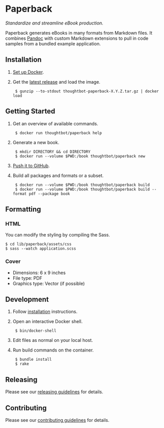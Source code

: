 # Paperback

*Standardize and streamline eBook production.*

Paperback generates eBooks in many formats from Markdown files. It combines
[Pandoc](http://johnmacfarlane.net/pandoc/index.html) with custom Markdown
extensions to pull in code samples from a bundled example application.

## Installation

1. [Set up Docker](https://docs.docker.com/installation).

1. Get the [latest release](https://github.com/thoughtbot/paperback/releases)
   and load the image.

        $ gunzip --to-stdout thoughtbot-paperback-X.Y.Z.tar.gz | docker load

## Getting Started

1. Get an overview of available commands.

        $ docker run thoughtbot/paperback help

1. Generate a new book.

        $ mkdir DIRECTORY && cd DIRECTORY
        $ docker run --volume $PWD:/book thoughtbot/paperback new

1. [Push it to GitHub](http://git.io/bxAu).

1. Build all packages and formats or a subset.

        $ docker run --volume $PWD:/book thoughtbot/paperback build
        $ docker run --volume $PWD:/book thoughtbot/paperback build --format pdf --package book

## Formatting

### HTML

You can modify the styling by compiling the Sass.

    $ cd lib/paperback/assets/css
    $ sass --watch application.scss

### Cover

* Dimensions: 6 x 9 inches
* File type: PDF
* Graphics type: Vector (if possible)

## Development

1. Follow [installation](#installation) instructions.

1. Open an interactive Docker shell.

        $ bin/docker-shell

1. Edit files as normal on your local host.

1. Run build commands on the container.

        $ bundle install
        $ rake

## Releasing

Please see our [releasing guidelines](RELEASING.md) for details.

## Contributing

Please see our [contributing guidelines](CONTRIBUTING.md) for details.
